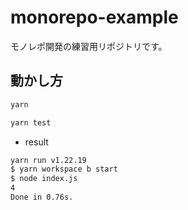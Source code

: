 # monorepo-example
モノレポ開発の練習用リポジトリです。

## 動かし方

```bash
yarn
```

```bash
yarn test
```

- result

```bash
yarn run v1.22.19
$ yarn workspace b start
$ node index.js
4
Done in 0.76s.
```